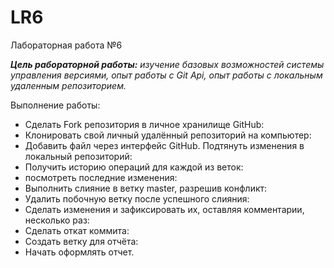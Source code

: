# LR6
Лабораторная работа №6

***Цель рабораторной работы:*** *изучение базовых возможностей системы управления версиями, опыт работы с Git Api, опыт работы с локальным удаленным репозиторием.*

Выполнение работы:

- Сделать Fork репозитория в личное хранилище GitHub:
- Клонировать свой личный удалённый репозиторий на компьютер:
- Добавить файл через интерфейс GitHub. Подтянуть изменения в локальный репозиторий:
- Получить историю операций для каждой из веток:
- посмотреть последние изменения:
- Выполнить слияние в ветку master, разрешив конфликт:
- Удалить побочную ветку после успешного слияния:
- Сделать изменения и зафиксировать их, оставляя комментарии, несколько раз:
- Сделать откат коммита:
- Создать ветку для отчёта:
- Начать оформлять отчет.
